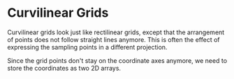 # Curvilinear Grids

Curvilinear grids look just like rectilinear grids, except that the arrangement of points does not follow straight lines anymore. This is often the effect of expressing the sampling points in a different projection.

Since the grid points don't stay on the coordinate axes anymore, we need to store the coordinates as two 2D arrays.
